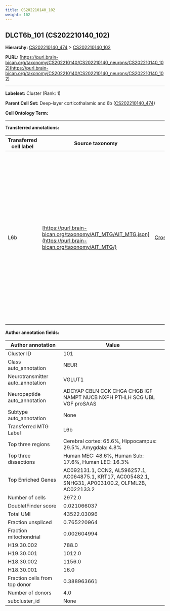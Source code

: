 ```yaml
---
title: CS202210140_102
weight: 102
---
```

## DLCT6b_101 (CS202210140_102)
<b>Hierarchy: </b>
[CS202210140_474](../CS202210140_474) >
[CS202210140_102](../CS202210140_102)

**PURL:** [https://purl.brain-bican.org/taxonomy/CS202210140/CS202210140_neurons/CS202210140_102](https://purl.brain-bican.org/taxonomy/CS202210140/CS202210140_neurons/CS202210140_102)

---


**Labelset:** Cluster (Rank: 1)

**Parent Cell Set:** Deep-layer corticothalamic and 6b ([CS202210140_474](../CS202210140_474))



**Cell Ontology Term:** 

[MARKER GENES.]: #


---

[TRANSFERRED ANNOTATIONS.]: #


**Transferred annotations:**

| Transferred cell label | Source taxonomy | Source node accession | Algorithm name | Comment |
|------------------------|-----------------|-----------------------|----------------|---------|
|L6b|[https://purl.brain-bican.org/taxonomy/AIT_MTG/AIT_MTG.json](https://purl.brain-bican.org/taxonomy/AIT_MTG/)|[CrossArea_subclass:7b6e7cc097](https://purl.brain-bican.org/taxonomy/AIT_MTG/CrossArea_subclass_7b6e7cc097)||We performed PCA (50 components) on our full dataset, trained a random forest classifier (scikit-learn, class_ weight=‘balanced’, max_depth=50) on the MTG labels, and then predicted labels for all cells. We labeled each cluster with the mode of its constituent cells if two conditions were met: more than 0.8 of predicted labels matched the mode, and the mean probability of these pre- dictions was greater than 0.8.|

[AUTHOR ANNOTATION FIELDS.]: #


**Author annotation fields:**

| Author annotation | Value |
|-------------------|-------|
|Cluster ID|101|
|Class auto_annotation|NEUR|
|Neurotransmitter auto_annotation|VGLUT1|
|Neuropeptide auto_annotation|ADCYAP CBLN CCK CHGA CHGB IGF NAMPT NUCB NXPH PTHLH SCG UBL VGF proSAAS|
|Subtype auto_annotation|None|
|Transferred MTG Label|L6b|
|Top three regions|Cerebral cortex: 65.6%, Hippocampus: 29.5%, Amygdala: 4.8%|
|Top three dissections|Human MEC: 48.6%, Human Sub: 17.6%, Human LEC: 16.3%|
|Top Enriched Genes|AC092131.1, CCN2, AL596257.1, AC064875.1, KRT17, AC005482.1, SNHG31, AP003100.2, OLFML2B, AC022133.2|
|Number of cells|2972.0|
|DoubletFinder score|0.021066037|
|Total UMI|43522.03096|
|Fraction unspliced|0.765220964|
|Fraction mitochondrial|0.002604994|
|H19.30.002|788.0|
|H19.30.001|1012.0|
|H18.30.002|1156.0|
|H18.30.001|16.0|
|Fraction cells from top donor|0.388963661|
|Number of donors|4.0|
|subcluster_id|None|
